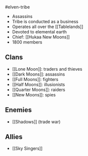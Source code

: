 #elven-tribe 

- Assassins
- Tribe is conducted as a business
- Operates all over the [[Tablelands]]
- Devoted to elemental earth
- Chief: [[Hukaa New Moons]]
- 1800 members

## Clans
- [[Lone Moon]]: traders and thieves
- [[Dark Moons]]: assassins
- [[Full Moons]]: fighters
- [[Half Moons]]: illusionists
- [[Quarter Moons]]: raiders
- [[New Moons]]: spies

## Enemies
- [[Shadows]] (trade war)

## Allies
- [[Sky Singers]]
